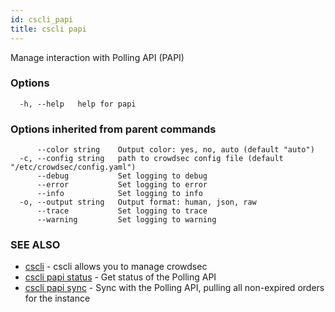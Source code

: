 ```yaml
---
id: cscli_papi
title: cscli papi
---
```

Manage interaction with Polling API (PAPI)

### Options

```
  -h, --help   help for papi
```

### Options inherited from parent commands

```
      --color string    Output color: yes, no, auto (default "auto")
  -c, --config string   path to crowdsec config file (default "/etc/crowdsec/config.yaml")
      --debug           Set logging to debug
      --error           Set logging to error
      --info            Set logging to info
  -o, --output string   Output format: human, json, raw
      --trace           Set logging to trace
      --warning         Set logging to warning
```

### SEE ALSO

* [cscli](/cscli/cscli.md)	 - cscli allows you to manage crowdsec
* [cscli papi status](/cscli/cscli_papi_status.md)	 - Get status of the Polling API
* [cscli papi sync](/cscli/cscli_papi_sync.md)	 - Sync with the Polling API, pulling all non-expired orders for the instance


